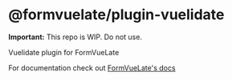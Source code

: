 # @formvuelate/plugin-vuelidate

**Important:** This repo is WIP. Do not use.

Vuelidate plugin for FormVueLate

For documentation check out [FormVueLate's docs](https://formvuelate.js.org)